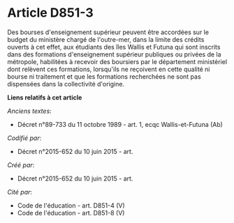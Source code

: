 # Article D851-3

Des bourses d'enseignement supérieur peuvent être accordées sur le budget du ministère chargé de l'outre-mer, dans la limite
des crédits ouverts à cet effet, aux étudiants des îles Wallis et Futuna qui sont inscrits dans des formations d'enseignement
supérieur publiques ou privées de la métropole, habilitées à recevoir des boursiers par le département ministériel dont
relèvent ces formations, lorsqu'ils ne reçoivent en cette qualité ni bourse ni traitement et que les formations recherchées
ne sont pas dispensées dans la collectivité d'origine.

**Liens relatifs à cet article**

_Anciens textes_:

  - Décret n°89-733 du 11 octobre 1989 - art. 1, ecqc Wallis-et-Futuna (Ab)

_Codifié par_:

  - Décret n°2015-652 du 10 juin 2015 - art.

_Créé par_:

  - Décret n°2015-652 du 10 juin 2015 - art.

_Cité par_:

  - Code de l'éducation - art. D851-4 (V)
  - Code de l'éducation - art. D851-8 (V)

